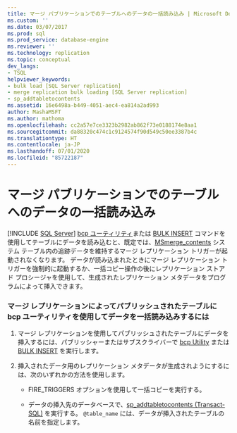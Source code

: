 ```yaml
---
title: マージ パブリケーションでのテーブルへのデータの一括読み込み | Microsoft Docs
ms.custom: ''
ms.date: 03/07/2017
ms.prod: sql
ms.prod_service: database-engine
ms.reviewer: ''
ms.technology: replication
ms.topic: conceptual
dev_langs:
- TSQL
helpviewer_keywords:
- bulk load [SQL Server replication]
- merge replication bulk loading [SQL Server replication]
- sp_addtabletocontents
ms.assetid: 16e6498a-b449-4051-aec4-ea814a2ad993
author: MashaMSFT
ms.author: mathoma
ms.openlocfilehash: cc2a57e7ce3323b2982ab862f73e0188174e8aa1
ms.sourcegitcommit: da88320c474c1c9124574f90d549c50ee3387b4c
ms.translationtype: HT
ms.contentlocale: ja-JP
ms.lasthandoff: 07/01/2020
ms.locfileid: "85722187"
---
```

# <a name="bulk-load-data-into-tables-in-a-merge-publication"></a>マージ パブリケーションでのテーブルへのデータの一括読み込み
 [!INCLUDE [SQL Server](../../includes/applies-to-version/sqlserver.md)]
  [bcp ユーティリティ](../../tools/bcp-utility.md)または [BULK INSERT](../../t-sql/statements/bulk-insert-transact-sql.md) コマンドを使用してテーブルにデータを読み込むと、既定では、[MSmerge_contents](../../relational-databases/system-tables/msmerge-contents-transact-sql.md) システム テーブル内の追跡データを維持するマージ レプリケーション トリガーが起動されなくなります。 データが読み込まれたときにマージ レプリケーション トリガーを強制的に起動するか、一括コピー操作の後にレプリケーション ストアド プロシージャを使用して、生成されたレプリケーション メタデータをプログラムによって挿入できます。  
  
### <a name="to-bulk-load-data-into-tables-published-by-merge-replication-using-the-bcp-utility"></a>マージ レプリケーションによってパブリッシュされたテーブルに bcp ユーティリティを使用してデータを一括読み込みするには  
  
1.  マージ レプリケーションを使用してパブリッシュされたテーブルにデータを挿入するには、パブリッシャーまたはサブスクライバーで [bcp Utility](../../tools/bcp-utility.md) または [BULK INSERT](../../t-sql/statements/bulk-insert-transact-sql.md) を実行します。  
  
2.  挿入されたデータ用のレプリケーション メタデータが生成されようにするには、次のいずれかの方法を使用します。  
  
    -   FIRE_TRIGGERS オプションを使用して一括コピーを実行する。  
  
    -   データの挿入先のデータベースで、[sp_addtabletocontents &#40;Transact-SQL&#41;](../../relational-databases/system-stored-procedures/sp-addtabletocontents-transact-sql.md) を実行する。 `@table_name` には、データが挿入されたテーブルの名前を指定します。  
  
  
